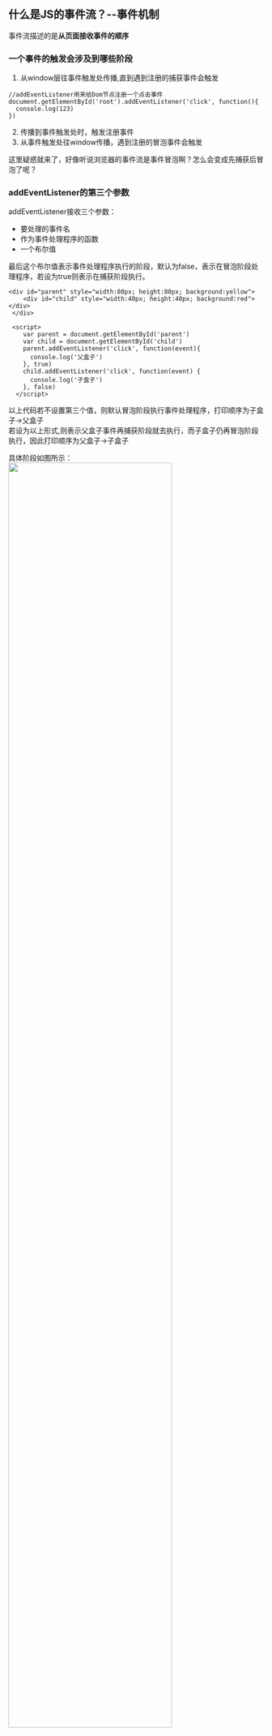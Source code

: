 ## 什么是JS的事件流？--事件机制
事件流描述的是**从页面接收事件的顺序**

### 一个事件的触发会涉及到哪些阶段
1. 从window层往事件触发处传播,直到遇到注册的捕获事件会触发
```
//addEventListener用来给Dom节点注册一个点击事件
document.getElementById('root').addEventListener('click', function(){
  console.log(123)
})
```


2. 传播到事件触发处时，触发注册事件
3. 从事件触发处往window传播，遇到注册的冒泡事件会触发

这里疑惑就来了，好像听说浏览器的事件流是事件冒泡啊？怎么会变成先捕获后冒泡了呢？

### addEventListener的第三个参数
addEventListener接收三个参数：
- 要处理的事件名
- 作为事件处理程序的函数
- 一个布尔值
<p style='font-size:14px'>
最后这个布尔值表示事件处理程序执行的阶段，默认为false，表示在冒泡阶段处理程序，若设为true则表示在捕获阶段执行。
</p>

```
<div id="parent" style="width:80px; height:80px; background:yellow">
    <div id="child" style="width:40px; height:40px; background:red"></div>
 </div>

 <script>
    var parent = document.getElementById('parent')
    var child = document.getElementById('child')
    parent.addEventListener('click', function(event){
      console.log('父盒子')
    }, true)
    child.addEventListener('click', function(event) {
      console.log('子盒子')
    }, false)
  </script>
```

<p style='font-size:14px'>
以上代码若不设置第三个值，则默认冒泡阶段执行事件处理程序，打印顺序为子盒子->父盒子</br>
若设为以上形式,则表示父盒子事件再捕获阶段就去执行，而子盒子仍再冒泡阶段执行，因此打印顺序为父盒子->子盒子
</p>

具体阶段如图所示：</br>
<img src="https://user-gold-cdn.xitu.io/2020/6/15/172b8924100c7997?w=561&h=318&f=png&s=40083" style="width:80%"></img>

### 阻止冒泡

```
child.addEventListener('click', function(event) {
    // 会阻止冒泡以及该容器之后所有的点击事件
    event.stopImmediatePropagation()
    // 只阻止冒泡
    event.stopPropagation() 
    console.log('子盒子')
}, false)
```